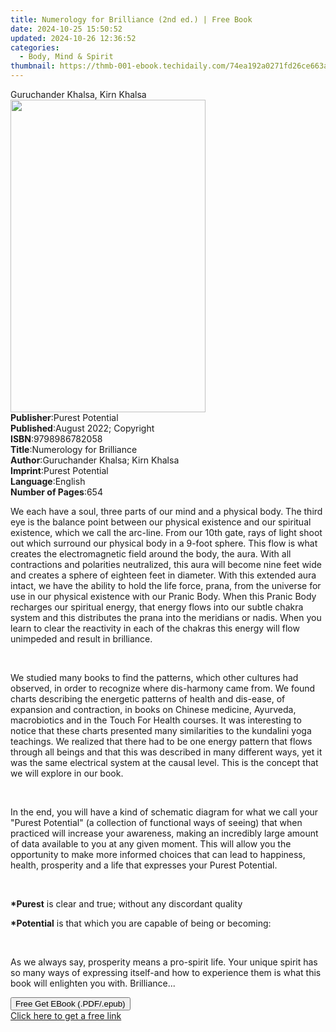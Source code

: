 ```yaml
---
title: Numerology for Brilliance (2nd ed.) | Free Book
date: 2024-10-25 15:50:52
updated: 2024-10-26 12:36:52
categories:
  - Body, Mind & Spirit
thumbnail: https://thmb-001-ebook.techidaily.com/74ea192a0271fd26ce663af99c28e68e6d7b3f0624c30406cf5aac4ecea9826d.jpg
---
```

<main id="book-container">
  <div class="flex flex-col">
    <div class="book-brief flex-1 py-6 px-4 sm:p-6 md:py-10 md:px-8">
      <!-- brief-->
      <div class="book-brief-main">Guruchander Khalsa, Kirn Khalsa</div>
    </div>
    <div
      class="book-meta-info flex-1 grid gap-4 col-start-1 col-end-3 row-start-1 sm:mb-6 sm:grid-cols-4 lg:gap-6 lg:col-start-2 lg:row-end-6 lg:row-span-6 lg:mb-0"
    >
      <div
        class="book-meta-info-left place-content-center mt-4 p-4 text-sm leading-6 col-start-2 col-span-2 dark:text-slate-400"
      >
        <img
          class="w-full h-500 object-cover rounded-lg sm:h-255 sm:col-span-2 lg:col-span-full"
          src="https://img-001-ebook.techidaily.com/61078259329235561b07d59774fcb2ba39e25f3cd73ab8ab48455280c93fd067.jpg"
          alt=""
          width="312"
          height="500"
        />
      </div>
      <div
        class="book-meta-info-right mt-2 col-start-1 row-start-2 col-span-3 self-center"
      >
        <!-- meta data  -->
        <div class="flex flex-col px-4 md:px-8">
          <div class="flex-1">
            <strong>Publisher</strong>:<span class="px-2"
              >Purest Potential</span
            >
          </div>
          <div class="flex-1">
            <strong>Published</strong>:<span class="px-2"
              >August 2022; Copyright</span
            >
          </div>
          <div class="flex-1">
            <strong>ISBN</strong>:<span class="px-2">9798986782058</span>
          </div>
          <div class="flex-1">
            <strong>Title</strong>:<span class="px-2"
              >Numerology for Brilliance</span
            >
          </div>
          <div class="flex-1">
            <strong>Author</strong>:<span class="px-2"
              >Guruchander Khalsa; Kirn Khalsa</span
            >
          </div>
          <div class="flex-1">
            <strong>Imprint</strong>:<span class="px-2">Purest Potential</span>
          </div>
          <div class="flex-1">
            <strong>Language</strong>:<span class="px-2">English</span>
          </div>
          <div class="flex-1">
            <strong>Number of Pages</strong>:<span class="px-2">654</span>
          </div>
        </div>
      </div>
    </div>
    <div class="book-description flex-1 py-6 px-4 sm:p-6 md:py-10 md:px-8">
      <div class="book-description-main">
        <div accordion-content="" id="description">
          <p>
            We each have a soul, three parts of our mind and a physical
            body.&nbsp;The third eye is the balance point between our physical
            existence and our spiritual existence, which we call the arc-line.
            From our 10th&nbsp;gate, rays of light shoot out which surround our
            physical body in a 9-foot sphere.&nbsp;This flow is what creates the
            electromagnetic field around the body, the aura.&nbsp;With all
            contractions and polarities neutralized, this aura will become nine
            feet wide and creates a sphere of eighteen feet in diameter. With
            this extended aura intact, we have the ability to hold the life
            force, prana, from the universe for use in our physical existence
            with our Pranic Body.&nbsp;When this Pranic Body recharges our
            spiritual energy, that energy flows into our subtle chakra system
            and this distributes the prana into the meridians or
            nadis.&nbsp;When you learn to clear the reactivity in each of the
            chakras this energy will flow unimpeded and result in brilliance.
          </p>
          <p><br /></p>
          <p>
            We studied many books to find the patterns, which other cultures had
            observed, in order to recognize where dis-harmony came from.&nbsp;We
            found charts describing the energetic patterns of health and
            dis-ease, of expansion and contraction, in books on Chinese
            medicine, Ayurveda, macrobiotics and in the Touch For Health
            courses. It was interesting to notice that these charts presented
            many similarities to the kundalini yoga teachings.&nbsp;We realized
            that there had to be one energy pattern that flows through all
            beings and that this was described in many different ways, yet it
            was the same electrical system at the causal level.&nbsp;This is the
            concept that we will explore in our book.
          </p>
          <p><br /></p>
          <p>
            In the end, you will have a kind of schematic diagram for what we
            call your "Purest&nbsp;Potential" (a collection of functional ways
            of seeing) that when practiced will increase your awareness, making
            an incredibly large amount of data available to you at any given
            moment. This will allow you the opportunity to make more informed
            choices that can lead to happiness, health, prosperity and a life
            that expresses your&nbsp;Purest&nbsp;Potential.
          </p>
          <p><br /></p>
          <p>
            <strong>*Purest</strong>&nbsp;is&nbsp;clear&nbsp;and&nbsp;true;
            without any discordant quality
          </p>
          <p>
            <strong>*Potential</strong>&nbsp;is that which you are capable of
            being or becoming:
          </p>
          <p><br /></p>
          <p>
            As we always say, prosperity means a pro-spirit life. Your unique
            spirit has so many ways of expressing itself-and how to experience
            them is what this book will enlighten you with.&nbsp;Brilliance...
          </p>
        </div>
        <div class="accordion-fader"></div>
      </div>
    </div>
    <div class="book-excerpts flex-1 py-6 px-4 sm:p-6 md:py-10 md:px-8"></div>
    <div
      class="book-about-author flex-1 py-6 px-4 sm:p-6 md:py-10 md:px-8"
    ></div>
    <div class="book-free-get flex-1 py-6 px-4 sm:p-6 md:py-10 md:px-8">
      <button
        id="btn-free-get"
        class="bg-blue-500 hover:bg-blue-700 text-white font-bold py-2 px-4 rounded"
      >
        Free Get EBook (.PDF/.epub)
      </button>
      <div id="countdown-display" class="px-2 text-lg mt-2"></div>
      <a
        id="free-link"
        class="hidden bg-blue-500 hover:bg-blue-700 text-white font-bold py-2 px-4 rounded"
        href="https://www.ebooks.com/en-us/book/210660657/numerology-for-brilliance/guruchander-khalsa/"
        target="_blank"
        >Click here to get a free link</a
      >
    </div>
    <script>
      let countdownTime = 0;
      let countdownInterval = null;
      document
        .getElementById('btn-free-get')
        .addEventListener('click', startCountdown);
      function startCountdown() {
        countdownTime = new Date().getTime() + 60000 * 3;
        countdownInterval = setInterval(updateCountdown, 1000);
        document.getElementById('btn-free-get').disabled = true;
        document
          .getElementById('btn-free-get')
          .classList.add('bg-gray-500', 'cursor-not-allowed');
      }
      function updateCountdown() {
        let currentTime = new Date().getTime();
        let timeLeft = countdownTime - currentTime;
        let secondsLeft = Math.floor(timeLeft / 1000);
        document.getElementById('countdown-display').innerHTML =
          `Remaining time: ${secondsLeft} seconds.`;
        if (secondsLeft <= 0) {
          clearInterval(countdownInterval);
          document.getElementById('btn-free-get').classList.add('hidden');
          document.getElementById('free-link').classList.remove('hidden');
          document.getElementById('countdown-display').innerHTML = '';
        }
      }
    </script>
  </div>
</main>
